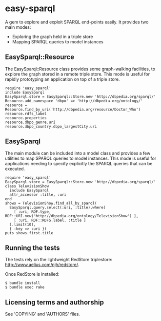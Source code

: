 easy-sparql
===========

A gem to explore and exploit SPARQL end-points easily. It provides two main modes:

* Exploring the graph held in a triple store
* Mapping SPARQL queries to model instances

EasySparql::Resource
--------------------

The EasySparql::Resource class provides some graph-walking facilities,
to explore the graph stored in a remote triple store. This mode is useful
for rapidly prototyping an application on top of a triple store.

    require 'easy_sparql'
    include EasySparql
    EasySparql.store = EasySparql::Store.new 'http://dbpedia.org/sparql/'
    Resource.add_namespace 'dbpo' => 'http://dbpedia.org/ontology/'
    resource = Resource.find_by_uri('http://dbpedia.org/resource/Doctor_Who')
    resource.rdfs_label
    resource.properties
    resource.dbpo_genre.uri
    resource.dbpo_country.dbpo_largestCity.uri


EasySparql
----------

The main module can be included into a model class and provides a few
utilities to map SPARQL queries to model instances. This mode is useful
for applications needing to specify explicitly the SPARQL queries
that can be executed.


    require 'easy_sparql'
    EasySparql.store = EasySparql::Store.new 'http://dbpedia.org/sparql/'
    class TelevisionShow
      include EasySparql
      attr_accessor :title, :uri
    end
    shows = TelevisionShow.find_all_by_sparql(
      EasySparql.query.select(:uri, :title).where(
        [ :uri, RDF.type, RDF::URI.new('http://dbpedia.org/ontology/TelevisionShow') ], 
        [ :uri, RDF::RDFS.label, :title ] 
      ).limit(10),
      { :key => :uri })
    puts shows.first.title


Running the tests
-----------------

The tests rely on the lightweight RedStore triplestore: http://www.aelius.com/njh/redstore/.

Once RedStore is installed:

    $ bundle install
    $ bundle exec rake


Licensing terms and authorship
------------------------------

See 'COPYING' and 'AUTHORS' files.
